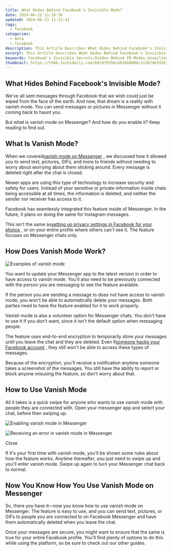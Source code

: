 ```yaml
---
title: What Hides Behind Facebook's Invisible Mode?
date: 2024-06-22 11:16:36
updated: 2024-06-23 11:12:41
tags:
  - facebook
categories:
  - meta
  - facebook
description: This Article Describes What Hides Behind Facebook's Invisible Mode?
excerpt: This Article Describes What Hides Behind Facebook's Invisible Mode?
keywords: Facebook's Invisible Secrets,Hidden Behind FB Modes,Unveiling Facebook Features,Exploring Facebook Privacy,FB Invisible Mode Impact,Inside FB Masked Interface,Deciphering FB's Coverage
thumbnail: https://thmb.techidaily.com/b9c87935bcb636b8006c11267defd1b13d4f0a5467f4617c51e1bd762f7f5db4.png
---
```


## What Hides Behind Facebook's Invisible Mode?

 We've all sent messages through Facebook that we wish could just be wiped from the face of the earth. And now, that dream is a reality with vanish mode. You can send messages or pictures in Messenger without it coming back to haunt you.

 But what is vanish mode on Messenger? And how do you enable it? Keep reading to find out.

## What Is Vanish Mode?

 When we covered[vanish mode on Messenger](https://www.makeuseof.com/messengers-vanish-mode-make-messages-disappear/) , we discussed how it allowed you to send text, pictures, GIFs, and more to friends without needing to worry about worrying about them sticking around. Every message is deleted right after the chat is closed.

 Newer apps are using this type of technology to increase security and safety for users. Instead of your sensitive or private information inside chats being accessible at all times, the information is deleted, and neither the sender nor receiver has access to it.

 Facebook has seamlessly integrated this feature inside of Messenger. In the future, it plans on doing the same for Instagram messages.

 This isn't the same as[setting up privacy settings in Facebook for your photos](https://www.makeuseof.com/tag/facebook-photo-privacy-settings-need-know/) , or on your entire profile where others can't see it. The feature focuses on Messenger chats only.

## How Does Vanish Mode Work?

![Examples of vanish mode](https://static1.makeuseofimages.com/wordpress/wp-content/uploads/2021/06/vanish-mode.jpg)

 You want to update your Messenger app to the latest version in order to have access to vanish mode. You'll also need to be previously connected with the person you are messaging to see the feature available.

 If the person you are sending a message to does not have access to vanish mode, you won't be able to automatically delete your messages. Both parties need to have the feature enabled for it to work properly.

 Vanish mode is also a volunteer option for Messenger chats. You don't have to use it if you don't want, since it isn't the default option when messaging people.

 The feature uses end-to-end encryption to temporarily store your messages until you leave the chat and they are deleted. Even if[someone hacks your Facebook account](https://www.makeuseof.com/tag/4-immediately-facebook-account-hacked/) , they still won't be able to access these types of messages.

 Because of the encryption, you'll receive a notification anytime someone takes a screenshot of the messages. You still have the ability to report or block anyone misusing the feature, so don't worry about that.

## How to Use Vanish Mode

 All it takes is a quick swipe for anyone who wants to use vanish mode with people they are connected with. Open your messenger app and select your chat, before then swiping up.

![Enabling vanish mode in Messenger](https://static1.makeuseofimages.com/wordpress/wp-content/uploads/2021/06/IMG_1038.png)

![Receiving an error in vanish mode in Messenger](https://static1.makeuseofimages.com/wordpress/wp-content/uploads/2021/06/IMG_1039.png)

Close

 If it's your first time with vanish mode, you'll be shown some rules about how the feature works. Anytime thereafter, you just need to swipe up and you'll enter vanish mode. Swipe up again to turn your Messenger chat back to normal.

## Now You Know How You Use Vanish Mode on Messenger

 So, there you have it—now you know how to use vanish mode on Messenger. The feature is easy to use, and you can send text, pictures, or GIFs to people you are connected to on Facebook Messenger and have them automatically deleted when you leave the chat.

 Once your messages are secure, you might want to ensure that the same is true for your entire Facebook profile. You'll find plenty of options to do this while using the platform, so be sure to check out our other guides.


<ins class="adsbygoogle"
     style="display:block"
     data-ad-format="autorelaxed"
     data-ad-client="ca-pub-7571918770474297"
     data-ad-slot="1223367746"></ins>



<ins class="adsbygoogle"
     style="display:block"
     data-ad-client="ca-pub-7571918770474297"
     data-ad-slot="8358498916"
     data-ad-format="auto"
     data-full-width-responsive="true"></ins>
